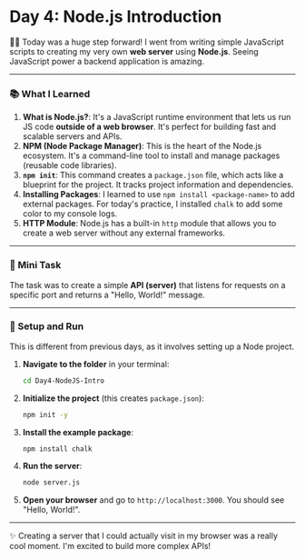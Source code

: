 # Day 4: Node.js Introduction

👨‍💻 Today was a huge step forward! I went from writing simple JavaScript scripts to creating my very own **web server** using **Node.js**. Seeing JavaScript power a backend application is amazing.

---

### 📚 What I Learned
1.  **What is Node.js?**: It's a JavaScript runtime environment that lets us run JS code **outside of a web browser**. It's perfect for building fast and scalable servers and APIs.
2.  **NPM (Node Package Manager)**: This is the heart of the Node.js ecosystem. It's a command-line tool to install and manage packages (reusable code libraries).
3.  **`npm init`**: This command creates a `package.json` file, which acts like a blueprint for the project. It tracks project information and dependencies.
4.  **Installing Packages**: I learned to use `npm install <package-name>` to add external packages. For today's practice, I installed `chalk` to add some color to my console logs.
5.  **HTTP Module**: Node.js has a built-in `http` module that allows you to create a web server without any external frameworks.

---

### 📝 Mini Task
The task was to create a simple **API (server)** that listens for requests on a specific port and returns a "Hello, World!" message.

---

### 🚀 Setup and Run
This is different from previous days, as it involves setting up a Node project.

1.  **Navigate to the folder** in your terminal:
    ```bash
    cd Day4-NodeJS-Intro
    ```

2.  **Initialize the project** (this creates `package.json`):
    ```bash
    npm init -y
    ```

3.  **Install the example package**:
    ```bash
    npm install chalk
    ```

4.  **Run the server**:
    ```bash
    node server.js
    ```

5.  **Open your browser** and go to `http://localhost:3000`. You should see "Hello, World!".

---

✨ Creating a server that I could actually visit in my browser was a really cool moment. I'm excited to build more complex APIs!